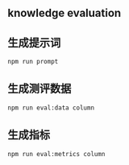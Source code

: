 ## knowledge evaluation

## 生成提示词

```bash
npm run prompt
```

## 生成测评数据

```bash
npm run eval:data column
```

## 生成指标

```bash
npm run eval:metrics column
```
